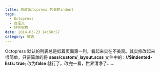 ```yaml
---
title: 修改Octopress 列表的indent
tags:
  - Octopress
  - 自定义
  - 博客架构
date: 2014-03-23 14:50:57
category: 博客
---
```


Octopress 默认的列表总是抵着页面第一列，看起来实在不美观。其实修改起来很简单，只要简单的将 
**sass/custom/_layout.scss** 文件中的 : **//$indented-lists: true;** 改为**false** 就行了。改完一看，世界清净了……